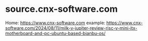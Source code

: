 # source.cnx-software.com
Home: https://www.cnx-software.com example: https://www.cnx-software.com/2024/08/11/milk-v-jupiter-review-risc-v-mini-itx-motherboard-and-pc-ubuntu-based-bianbu-os/
